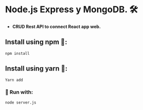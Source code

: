 # Node.js Express y MongoDB. 🛠️
* **CRUD Rest API to connect React app web.**

## Install using npm 🔧:
```
npm install
```
## Install using yarn 🔧:
```
Yarn add
```

### 🚀 Run with: 
```
node server.js
```
